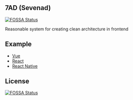 ## 7AD (Sevenad)
[![FOSSA Status](https://app.fossa.io/api/projects/git%2Bgithub.com%2Flogustra%2F7ad.svg?type=shield)](https://app.fossa.io/projects/git%2Bgithub.com%2Flogustra%2F7ad?ref=badge_shield)

Reasonable system for creating clean architecture in frontend

## Example
  - [Vue](https://github.com/logustra/vuad)
  - [React](https://github.com/logustra/read)
  - [React Native](https://github.com/logustra/rena)
    



## License
[![FOSSA Status](https://app.fossa.io/api/projects/git%2Bgithub.com%2Flogustra%2F7ad.svg?type=large)](https://app.fossa.io/projects/git%2Bgithub.com%2Flogustra%2F7ad?ref=badge_large)